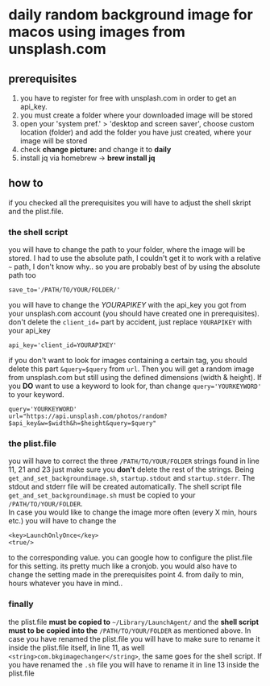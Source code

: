 # daily random background image for macos using images from unsplash.com  
## prerequisites
1. you have to register for free with unsplash.com in order to get an api_key.   
2. you must create a folder where your downloaded image will be stored   
3. open your 'system pref.' > 'desktop and screen saver', choose custom location (folder) and add the folder you have just created, where your image will be stored  
4. check **change picture:** and change it to **daily**  
5. install jq via homebrew -> **brew install jq**

## how to  
if you checked all the prerequisites you will have to adjust the shell skript and the plist.file.  
### the shell script  
you will have to change the path to your folder, where the image will be stored. I had to use the absolute path, I couldn't get it to work with a relative `~` path, I don't know why.. so you are probably best of by using the absolute path too  
```shell
save_to='/PATH/TO/YOUR/FOLDER/'
```    
you will have to change the *YOURAPIKEY* with the api_key you got from your unsplash.com account (you should have created one in prerequisites). don't delete the `client_id=` part by accident, just replace `YOURAPIKEY` with your api_key  
```shell
api_key='client_id=YOURAPIKEY'
```   
if you don't want to look for images containing a certain tag, you should delete this part `&query=$query` from `url`. Then you will get a random image from unsplash.com but still using the defined dimensions (width & height). If you **DO** want to use a keyword to look for, than change `query='YOURKEYWORD'` to your keyword.   
```shell
query='YOURKEYWORD'
url="https://api.unsplash.com/photos/random?$api_key&w=$width&h=$height&query=$query"
```    

### the plist.file
you will have to correct the three `/PATH/TO/YOUR/FOLDER` strings found in line 11, 21 and 23 just make sure you **don't** delete the rest of the strings. Being `get_and_set_backgroundimage.sh`, `startup.stdout` and `startup.stderr`. The stdout and stderr file will be created automatically. The shell script file `get_and_set_backgroundimage.sh` must be copied to your `/PATH/TO/YOUR/FOLDER`.  
In case you would like to change the image more often (every X min, hours etc.) you will have to change the  
```
<key>LaunchOnlyOnce</key>
<true/>
```  
to the corresponding value. you can google how to configure the plist.file for this setting. its pretty much like a cronjob. you would also have to change the setting made in the prerequisites point 4. from daily to min, hours whatever you have in mind..   

### finally  
the plist.file **must be copied to** `~/Library/LaunchAgent/` and the **shell script must to be copied into the** `/PATH/TO/YOUR/FOLDER` as mentioned above. In case you have renamed the plist.file you will have to make sure to rename it inside the plist.file itself, in line 11, as well `<string>com.bkgimagechanger</string>`, the same goes for the shell script. If you have renamed the `.sh` file you will have to rename it in line 13 inside the plist.file  
